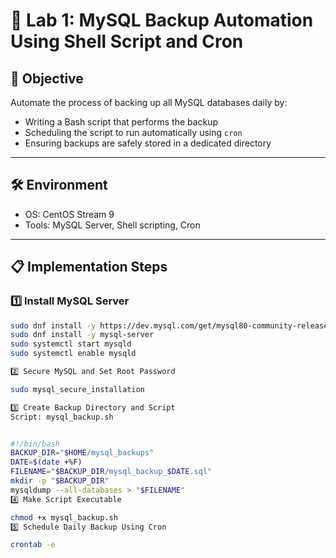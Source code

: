# 🔐 Lab 1: MySQL Backup Automation Using Shell Script and Cron

## 🎯 Objective

Automate the process of backing up all MySQL databases daily by:
- Writing a Bash script that performs the backup
- Scheduling the script to run automatically using `cron`
- Ensuring backups are safely stored in a dedicated directory

---

## 🛠️ Environment
- OS: CentOS Stream 9
- Tools: MySQL Server, Shell scripting, Cron

---

## 📋 Implementation Steps

### 1️⃣ Install MySQL Server
```bash
sudo dnf install -y https://dev.mysql.com/get/mysql80-community-release-el9-1.noarch.rpm
sudo dnf install -y mysql-server
sudo systemctl start mysqld
sudo systemctl enable mysqld

2️⃣ Secure MySQL and Set Root Password

sudo mysql_secure_installation

3️⃣ Create Backup Directory and Script
Script: mysql_backup.sh


#!/bin/bash
BACKUP_DIR="$HOME/mysql_backups"
DATE=$(date +%F)
FILENAME="$BACKUP_DIR/mysql_backup_$DATE.sql"
mkdir -p "$BACKUP_DIR"
mysqldump --all-databases > "$FILENAME"
4️⃣ Make Script Executable

chmod +x mysql_backup.sh
5️⃣ Schedule Daily Backup Using Cron

crontab -e
